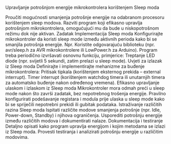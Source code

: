 Upravljanje potrošnjom energije mikrokontrolera korištenjem Sleep moda

Proučiti mogućnosti smanjenja potrošnje energije na odabranom procesoru korištenjem sleep modova. 
Razviti program koji efikasno upravlja potrošnjom mikrokontrolera, omogućujući mu da bude u niskopotrošnom režimu dok nije aktivan.
Zadatak
Implementacija Sleep moda
Konfigurirajte mikrokontroler da koristi sleep mode između aktivnih perioda kako bi se smanjila potrošnja energije.
Npr. Koristite odgovarajuću biblioteku (npr. avr/sleep.h za AVR mikrokontrolere ili LowPower.h za Arduino).
Program treba periodično izvršavati osnovnu funkciju, primjerice:
Treptanje LED diode (npr. svijetli 5 sekundi, zatim prelazi u sleep mode).
Uvjeti za izlazak iz Sleep moda
Definirajte i implementirajte mehanizme za buđenje mikrokontrolera:
Pritisak tipkala (korištenjem eksternog prekida – external interrupt).
Timer interrupt (korištenjem watchdog timera ili unutarnjih timera za automatsko buđenje nakon određenog vremena).
Efikasno upravljanje ulaskom i izlaskom iz Sleep moda
Mikrokontroler mora odmah preći u sleep mode nakon što završi zadatak, bez nepotrebnog trošenja energije.
Pravilno konfigurirati podešavanje registara i modula prije ulaska u sleep mode kako bi se spriječili nepotrebni prekidi ili gubitak podataka.
Istraživanje različitih razina Sleep moda
Ispitati različite modove smanjenja potrošnje (npr. Idle, Power-down, Standby) i njihova ograničenja.
Usporediti potrošnju energije između različitih modova i dokumentirati nalaze.
Dokumentacija i testiranje
Detaljno opisati kako program upravlja energijom i kojim metodama se izlazi iz Sleep moda.
Provesti testiranja i analizirati potrošnju energije u različitim modovima.

